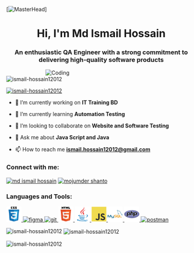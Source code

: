 [![MasterHead](https://media.licdn.com/dms/image/D5616AQGU4P7m1t5k0A/profile-displaybackgroundimage-shrink_350_1400/0/1702826196405?e=1714608000&v=beta&t=b5HJ8T1uokDX2rvaj0SMXUekI6jBUALmK2XLaHmP2pg)]
<h1 align="center">Hi, I'm Md Ismail Hossain</h1>
<h3 align="center"> An enthusiastic QA Engineer with a strong commitment to delivering high-quality software products</h3>
<img align="right" alt="Coding" width="400" src="https://cdn.dribbble.com/users/1162077/screenshots/3848914/programmer.gif">

<p align="left"> <img src="https://komarev.com/ghpvc/?username=ismail-hossain12012&label=Profile%20views&color=0e75b6&style=flat" alt="ismail-hossain12012" /> </p>

<p align="left"> <a href="https://github.com/ryo-ma/github-profile-trophy"><img src="https://github-profile-trophy.vercel.app/?username=ismail-hossain12012" alt="ismail-hossain12012" /></a> </p>

- 🔭 I’m currently working on **IT Training BD**

- 🌱 I’m currently learning **Automation Testing**

- 👯 I’m looking to collaborate on **Website and Software Testing**

- 💬 Ask me about **Java Script and Java**

- 📫 How to reach me **ismail.hossain12012@gmail.com**

<h3 align="left">Connect with me:</h3>
<p align="left">
<a href="https://linkedin.com/in/md ismail hossain" target="blank"><img align="center" src="https://raw.githubusercontent.com/rahuldkjain/github-profile-readme-generator/master/src/images/icons/Social/linked-in-alt.svg" alt="md ismail hossain" height="30" width="40" /></a>
<a href="https://fb.com/mojumder shanto" target="blank"><img align="center" src="https://raw.githubusercontent.com/rahuldkjain/github-profile-readme-generator/master/src/images/icons/Social/facebook.svg" alt="mojumder shanto" height="30" width="40" /></a>
</p>

<h3 align="left">Languages and Tools:</h3>
<p align="left"> <a href="https://www.w3schools.com/css/" target="_blank" rel="noreferrer"> <img src="https://raw.githubusercontent.com/devicons/devicon/master/icons/css3/css3-original-wordmark.svg" alt="css3" width="40" height="40"/> </a> <a href="https://www.figma.com/" target="_blank" rel="noreferrer"> <img src="https://www.vectorlogo.zone/logos/figma/figma-icon.svg" alt="figma" width="40" height="40"/> </a> <a href="https://git-scm.com/" target="_blank" rel="noreferrer"> <img src="https://www.vectorlogo.zone/logos/git-scm/git-scm-icon.svg" alt="git" width="40" height="40"/> </a> <a href="https://www.w3.org/html/" target="_blank" rel="noreferrer"> <img src="https://raw.githubusercontent.com/devicons/devicon/master/icons/html5/html5-original-wordmark.svg" alt="html5" width="40" height="40"/> </a> <a href="https://www.java.com" target="_blank" rel="noreferrer"> <img src="https://raw.githubusercontent.com/devicons/devicon/master/icons/java/java-original.svg" alt="java" width="40" height="40"/> </a> <a href="https://developer.mozilla.org/en-US/docs/Web/JavaScript" target="_blank" rel="noreferrer"> <img src="https://raw.githubusercontent.com/devicons/devicon/master/icons/javascript/javascript-original.svg" alt="javascript" width="40" height="40"/> </a> <a href="https://www.mysql.com/" target="_blank" rel="noreferrer"> <img src="https://raw.githubusercontent.com/devicons/devicon/master/icons/mysql/mysql-original-wordmark.svg" alt="mysql" width="40" height="40"/> </a> <a href="https://www.php.net" target="_blank" rel="noreferrer"> <img src="https://raw.githubusercontent.com/devicons/devicon/master/icons/php/php-original.svg" alt="php" width="40" height="40"/> </a> <a href="https://postman.com" target="_blank" rel="noreferrer"> <img src="https://www.vectorlogo.zone/logos/getpostman/getpostman-icon.svg" alt="postman" width="40" height="40"/> </a> </p>

<p><img align="left" src="https://github-readme-stats.vercel.app/api/top-langs?username=ismail-hossain12012&show_icons=true&locale=en&layout=compact" alt="ismail-hossain12012" /></p>

<p>&nbsp;<img align="center" src="https://github-readme-stats.vercel.app/api?username=ismail-hossain12012&show_icons=true&locale=en" alt="ismail-hossain12012" /></p>

<p><img align="center" src="https://github-readme-streak-stats.herokuapp.com/?user=ismail-hossain12012&" alt="ismail-hossain12012" /></p>
